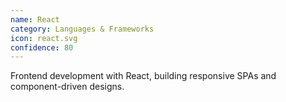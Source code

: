 ```yaml
---
name: React
category: Languages & Frameworks
icon: react.svg
confidence: 80
---
```


Frontend development with React, building responsive SPAs and component-driven designs.